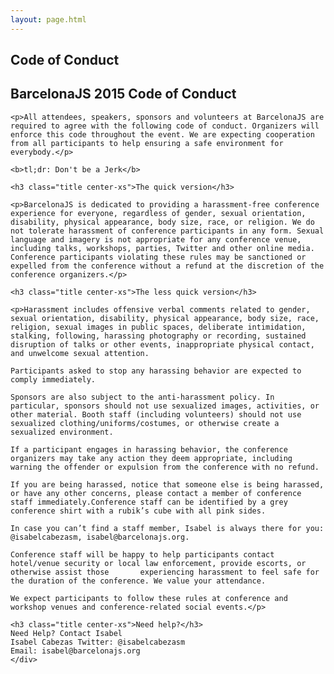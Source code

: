 ```yaml
---
layout: page.html
---
```


<section class="breadcrumb row middle-xs">
    <div class="col-xs-12 center-xs">
        <h2>Code of Conduct</h2>
    </div>
</section>

<section class="coc wrap">
    <h2 class="title center-xs">BarcelonaJS 2015 Code of Conduct</h2>

    <p>All attendees, speakers, sponsors and volunteers at BarcelonaJS are required to agree with the following code of conduct. Organizers will enforce this code throughout the event. We are expecting cooperation from all participants to help ensuring a safe environment for everybody.</p>

    <b>tl;dr: Don't be a Jerk</b>

    <h3 class="title center-xs">The quick version</h3>

    <p>BarcelonaJS is dedicated to providing a harassment-free conference experience for everyone, regardless of gender, sexual orientation, disability, physical appearance, body size, race, or religion. We do not tolerate harassment of conference participants in any form. Sexual language and imagery is not appropriate for any conference venue, including talks, workshops, parties, Twitter and other online media. Conference participants violating these rules may be sanctioned or expelled from the conference without a refund at the discretion of the conference organizers.</p>

    <h3 class="title center-xs">The less quick version</h3>

    <p>Harassment includes offensive verbal comments related to gender, sexual orientation, disability, physical appearance, body size, race, religion, sexual images in public spaces, deliberate intimidation, stalking, following, harassing photography or recording, sustained disruption of talks or other events, inappropriate physical contact, and unwelcome sexual attention.

    Participants asked to stop any harassing behavior are expected to comply immediately.

    Sponsors are also subject to the anti-harassment policy. In particular, sponsors should not use sexualized images, activities, or other material. Booth staff (including volunteers) should not use sexualized clothing/uniforms/costumes, or otherwise create a sexualized environment.

    If a participant engages in harassing behavior, the conference organizers may take any action they deem appropriate, including warning the offender or expulsion from the conference with no refund.

    If you are being harassed, notice that someone else is being harassed, or have any other concerns, please contact a member of conference staff immediately.Conference staff can be identified by a grey conference shirt with a rubik’s cube with all pink sides.

    In case you can’t find a staff member, Isabel is always there for you: @isabelcabezasm, isabel@barcelonajs.org.

    Conference staff will be happy to help participants contact hotel/venue security or local law enforcement, provide escorts, or otherwise assist those       experiencing harassment to feel safe for the duration of the conference. We value your attendance.

    We expect participants to follow these rules at conference and workshop venues and conference-related social events.</p>

    <h3 class="title center-xs">Need help?</h3>
    Need Help? Contact Isabel
    Isabel Cabezas Twitter: @isabelcabezasm
    Email: isabel@barcelonajs.org
    </div>
</section>
